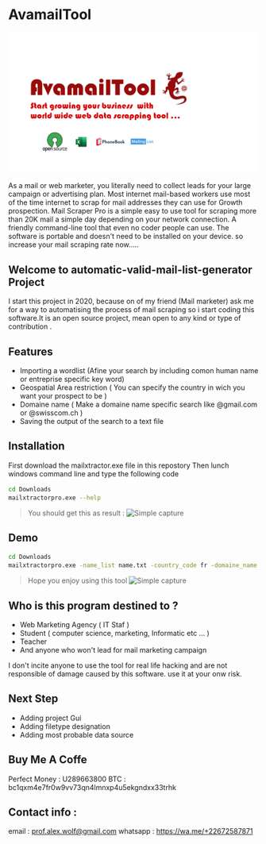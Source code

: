 # AvamailTool

![avamail](Avamailtool.png)

As a mail or web marketer, you literally need to collect leads for your large campaign or advertising plan. Most internet mail-based workers use most of the time internet to scrap for mail addresses they can use for Growth prospection. Mail Scraper Pro is a simple easy to use tool for scraping more than 20K mail a simple day depending on your network connection. A friendly command-line tool that even no coder people can use. The software is portable and doesn't need to be installed on your device.  so increase your mail scraping rate now.....

## Welcome to automatic-valid-mail-list-generator Project

I start this project in 2020, because on of my friend (Mail marketer) ask me for a way to automatising the process of mail scraping so i start coding this software.It is an open source project,  mean open to any kind or type of contribution  .

## Features

- Importing a wordlist (Afine your search by including comon human name or entreprise specific key word)
- Geospatial Area restriction ( You can specify the country in wich you want your prospect to be )
- Domaine name ( Make a domaine name specific search like @gmail.com or @swisscom.ch )
- Saving the output of the search to a text file

## Installation

First download the mailxtractor.exe file in this repostory
Then lunch windows command line and type the following code 

```sh
cd Downloads
mailxtractorpro.exe --help
```

> You should get this as result :
![Simple capture](M1.PNG)

## Demo

```sh
cd Downloads
mailxtractorpro.exe -name_list name.txt -country_code fr -domaine_name @orange.fr -out mail_comptable_fr
```
> Hope you enjoy using this tool
![Simple capture](M2.PNG)

## Who is this program destined to ?
- Web Marketing Agency ( IT Staf ) 
- Student ( computer science, marketing, Informatic etc ... )
- Teacher
- And anyone who won't lead for mail marketing campaign

I don't incite anyone to use the tool for real life hacking and are not responsible of damage caused by this software. use it at your onw risk.

## Next Step

- Adding project Gui
- Adding filetype designation
- Adding most probable data source


## Buy Me A Coffe
Perfect Money : U289663800 BTC : bc1qxm4e7fr0w9vv73qn4lmnxp4u5ekgndxx33trhk

## Contact info :
email : prof.alex.wolf@gmail.com whatsapp : https://wa.me/+22672587871
